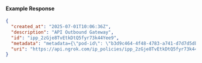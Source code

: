 <!-- Code generated for API Clients. DO NOT EDIT. -->

#### Example Response

```json
{
  "created_at": "2025-07-01T10:06:36Z",
  "description": "API Outbound Gateway",
  "id": "ipp_2zGje8TvEtkDtQ5fyr73k44Yee9",
  "metadata": "metadata={\"pod-id\": \"b3d9c464-4f48-4783-a741-d7d7d5db310f\"}",
  "uri": "https://api.ngrok.com/ip_policies/ipp_2zGje8TvEtkDtQ5fyr73k44Yee9"
}
```
